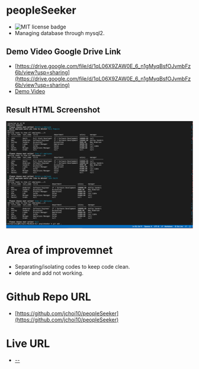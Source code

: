 # peopleSeeker
- ![MIT license badge](https://img.shields.io/badge/license-mit-blue)
- Managing database through mysql2.


## Demo Video Google Drive Link

- [https://drive.google.com/file/d/1qL06X9ZAW0E_6_n1gMyqBsfOJvmbFz6b/view?usp=sharing](https://drive.google.com/file/d/1qL06X9ZAW0E_6_n1gMyqBsfOJvmbFz6b/view?usp=sharing)
- [Demo Video](./assets/peopleSeeker_Demo.mov) 

## Result HTML Screenshot

![screenshot](./assets/Screenshot%202022-11-15%20at%2010.42.45%20PM.png)


# Area of improvemnet

- Separating/isolating codes to keep code clean.
- delete and add not working.

# Github Repo URL

- [https://github.com/jchoi10/peopleSeeker](https://github.com/jchoi10/peopleSeeker)

# Live URL

- [--](--)
